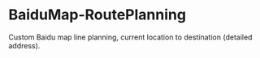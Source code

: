 # BaiduMap-RoutePlanning
Custom Baidu map line planning, current location to destination (detailed address).
